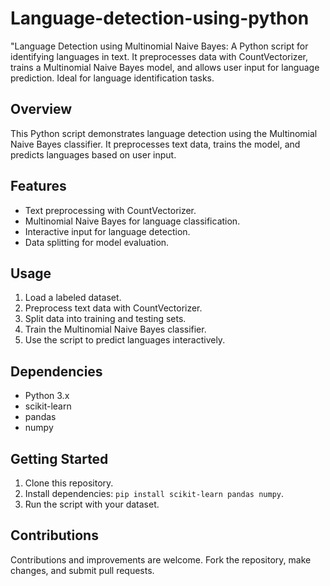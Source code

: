 # Language-detection-using-python
"Language Detection using Multinomial Naive Bayes: A Python script for identifying languages in text. It preprocesses data with CountVectorizer, trains a Multinomial Naive Bayes model, and allows user input for language prediction. Ideal for language identification tasks.

## Overview

This Python script demonstrates language detection using the Multinomial Naive Bayes classifier. It preprocesses text data, trains the model, and predicts languages based on user input.

## Features

- Text preprocessing with CountVectorizer.
- Multinomial Naive Bayes for language classification.
- Interactive input for language detection.
- Data splitting for model evaluation.

## Usage

1. Load a labeled dataset.
2. Preprocess text data with CountVectorizer.
3. Split data into training and testing sets.
4. Train the Multinomial Naive Bayes classifier.
5. Use the script to predict languages interactively.

## Dependencies

- Python 3.x
- scikit-learn
- pandas
- numpy

## Getting Started

1. Clone this repository.
2. Install dependencies: `pip install scikit-learn pandas numpy`.
3. Run the script with your dataset.

## Contributions

Contributions and improvements are welcome. Fork the repository, make changes, and submit pull requests.

